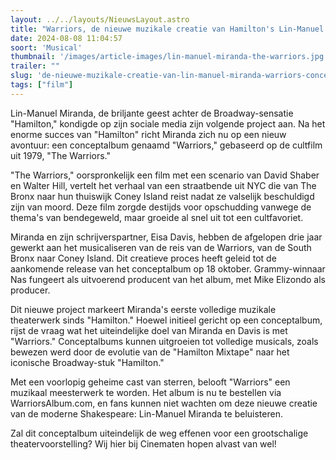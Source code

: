 ```yaml
---
layout: ../../layouts/NieuwsLayout.astro
title: "Warriors, de nieuwe muzikale creatie van Hamilton's Lin-Manuel Miranda komt er aan"
date: 2024-08-08 11:04:57
soort: 'Musical'
thumbnail: '/images/article-images/lin-manuel-miranda-the-warriors.jpg'
trailer: ""
slug: 'de-nieuwe-muzikale-creatie-van-lin-manuel-miranda-warriors-conceptalbum'
tags: ["film"]
---
```


Lin-Manuel Miranda, de briljante geest achter de Broadway-sensatie "Hamilton," kondigde op zijn sociale media zijn volgende project aan. Na het enorme succes van "Hamilton" richt Miranda zich nu op een nieuw avontuur: een conceptalbum genaamd "Warriors," gebaseerd op de cultfilm uit 1979, "The Warriors."

"The Warriors," oorspronkelijk een film met een scenario van David Shaber en Walter Hill, vertelt het verhaal van een straatbende uit NYC die van The Bronx naar hun thuiswijk Coney Island reist nadat ze valselijk beschuldigd zijn van moord. Deze film zorgde destijds voor opschudding vanwege de thema's van bendegeweld, maar groeide al snel uit tot een cultfavoriet.

Miranda en zijn schrijverspartner, Eisa Davis, hebben de afgelopen drie jaar gewerkt aan het musicaliseren van de reis van de Warriors, van de South Bronx naar Coney Island. Dit creatieve proces heeft geleid tot de aankomende release van het conceptalbum op 18 oktober. Grammy-winnaar Nas fungeert als uitvoerend producent van het album, met Mike Elizondo als producer.

Dit nieuwe project markeert Miranda's eerste volledige muzikale theaterwerk sinds "Hamilton." Hoewel initieel gericht op een conceptalbum, rijst de vraag wat het uiteindelijke doel van Miranda en Davis is met "Warriors." Conceptalbums kunnen uitgroeien tot volledige musicals, zoals bewezen werd door de evolutie van de "Hamilton Mixtape" naar het iconische Broadway-stuk "Hamilton." 

Met een voorlopig geheime cast van sterren, belooft "Warriors" een muzikaal meesterwerk te worden. Het album is nu te bestellen via WarriorsAlbum.com, en fans kunnen niet wachten om deze nieuwe creatie van de moderne Shakespeare: Lin-Manuel Miranda te beluisteren.

Zal dit conceptalbum uiteindelijk de weg effenen voor een grootschalige theatervoorstelling? Wij hier bij Cinematen hopen alvast van wel!